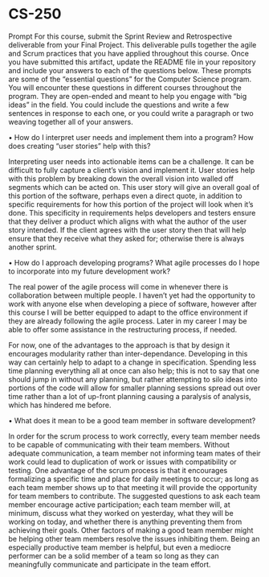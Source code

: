 # CS-250
Prompt
For this course, submit the Sprint Review and Retrospective deliverable from your Final Project. This deliverable pulls together the agile and Scrum practices that you have applied throughout this course.
Once you have submitted this artifact, update the README file in your repository and include your answers to each of the questions below. These prompts are some of the “essential questions” for the Computer Science program. You will encounter these questions in different courses throughout the program. They are open-ended and meant to help you engage with “big ideas” in the field. You could include the questions and write a few sentences in response to each one, or you could write a paragraph or two weaving together all of your answers.


•	How do I interpret user needs and implement them into a program? How does creating “user stories” help with this?

  Interpreting user needs into actionable items can be a challenge. It can be difficult to fully capture a client’s vision and implement it. User stories help with this problem by breaking down the overall vision into walled off segments which can be acted on. This user story will give an overall goal of this portion of the software, perhaps even a direct quote, in addition to specific requirements for how this portion of the project will look when it’s done. This specificity in requirements helps developers and testers ensure that they deliver a product which aligns with what the author of the user story intended. If the client agrees with the user story then that will help ensure that they receive what they asked for; otherwise there is always another sprint.


•	How do I approach developing programs? What agile processes do I hope to incorporate into my future development work?

  The real power of the agile process will come in whenever there is collaboration between multiple people. I haven’t yet had the opportunity to work with anyone else when developing a piece of software, however after this course I will be better equipped to adapt to the office environment if they are already following the agile process. Later in my career I may be able to offer some assistance in the restructuring process, if needed.
 
 For now, one of the advantages to the approach is that by design it encourages modularity rather than inter-dependance. Developing in this way can certainly help to adapt to a change in specification. Spending less time planning everything all at once can also help; this is not to say that one should jump in without any planning, but rather attempting to silo ideas into portions of the code will allow for smaller planning sessions spread out over time rather than a lot of up-front planning causing a paralysis of analysis, which has hindered me before.


•	What does it mean to be a good team member in software development?

  In order for the scrum process to work correctly, every team member needs to be capable of communicating with their team members. Without adequate communication, a team member not informing team mates of their work could lead to duplication of work or issues with compatibility or testing. One advantage of the scrum process is that it encourages formalizing a specific time and place for daily meetings to occur; as long as each team member shows up to that meeting it will provide the opportunity for team members to contribute. The suggested questions to ask each team member encourage active participation; each team member will, at minimum, discuss what they worked on yesterday, what they will be working on today, and whether there is anything preventing them from achieving their goals. Other factors of making a good team member might be helping other team members resolve the issues inhibiting them. Being an especially productive team member is helpful, but even a mediocre performer can be a solid member of a team so long as they can meaningfully communicate and participate in the team effort.


